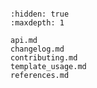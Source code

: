```{include} ../README.md

```

```{toctree}
:hidden: true
:maxdepth: 1

api.md
changelog.md
contributing.md
template_usage.md
references.md
```
